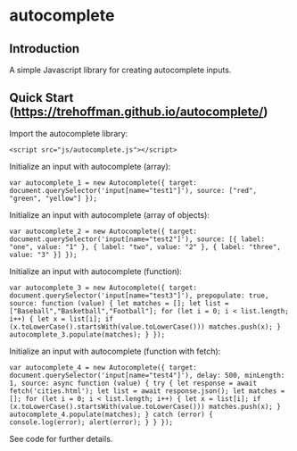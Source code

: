 # autocomplete

## Introduction

A simple Javascript library for creating autocomplete inputs.

## Quick Start (https://trehoffman.github.io/autocomplete/)

Import the autocomplete library:

`<script src="js/autocomplete.js"></script>`

Initialize an input with autocomplete (array):

`var autocomplete_1 = new Autocomplete({
    target: document.querySelector('input[name="test1"]'),
    source: ["red", "green", "yellow"]
});`


Initialize an input with autocomplete (array of objects):

`var autocomplete_2 = new Autocomplete({
    target: document.querySelector('input[name="test2"]'),
    source: [{ label: "one", value: "1" }, { label: "two", value: "2" }, { label: "three", value: "3" }]
});`

Initialize an input with autocomplete (function):

`var autocomplete_3 = new Autocomplete({
    target: document.querySelector('input[name="test3"]'),
    prepopulate: true,
    source: function (value) {
        let matches = [];
        let list = ["Baseball","Basketball","Football"];
        for (let i = 0; i < list.length; i++) {
            let x = list[i];
            if (x.toLowerCase().startsWith(value.toLowerCase())) matches.push(x);
        }
        autocomplete_3.populate(matches);
    }
});`

Initialize an input with autocomplete (function with fetch):

`var autocomplete_4 = new Autocomplete({
    target: document.querySelector('input[name="test4"]'),
    delay: 500,
    minLength: 1,
    source: async function (value) {
        try {
            let response = await fetch('cities.html');
            let list = await response.json();
            let matches = [];
            for (let i = 0; i < list.length; i++) {
                let x = list[i];
                if (x.toLowerCase().startsWith(value.toLowerCase())) matches.push(x);
            }
            autocomplete_4.populate(matches);
        } catch (error) {
            console.log(error);
            alert(error);
        }
    }
});`

See code for further details.
